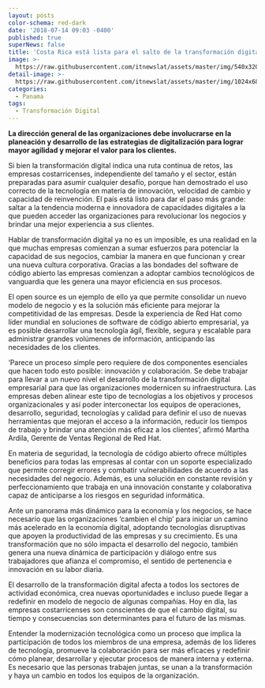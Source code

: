 ```yaml
---
layout: posts
color-schema: red-dark
date: '2018-07-14 09:03 -0400'
published: true
superNews: false
title: 'Costa Rica está lista para el salto de la transformación digital '
image: >-
  https://raw.githubusercontent.com/itnewslat/assets/master/img/540x320/Costa-Rica-Flag-f.jpg
detail-image: >-
  https://raw.githubusercontent.com/itnewslat/assets/master/img/1024x680/Costa-Rica-Flag-g.jpg
categories:
  - Panama
tags:
  - Transformación Digital
---
```

**La dirección general de las organizaciones debe involucrarse en la planeación y desarrollo de las estrategias de digitalización para  lograr mayor agilidad y mejorar el valor para los clientes.**

Si bien la transformación digital indica una ruta continua de retos, las empresas costarricenses, independiente del tamaño y el sector, están preparadas para  asumir cualquier desafío, porque han demostrado el uso correcto de la tecnología en materia de innovación, velocidad de cambio y capacidad de reinvención. El país está listo para dar el paso más grande: saltar a la tendencia moderna e innovadora de capacidades digitales a la que pueden acceder las organizaciones para revolucionar los negocios y brindar una mejor experiencia a sus clientes. 

Hablar de transformación digital ya no es un imposible, es una realidad en la que muchas empresas comienzan a sumar esfuerzos para potenciar la capacidad de sus negocios, cambiar la manera en que funcionan y crear una nueva cultura corporativa. Gracias a las bondades del software de código abierto las empresas comienzan a adoptar cambios tecnológicos de vanguardia que les genera una mayor eficiencia en sus procesos.

El open source es un ejemplo de ello ya que permite consolidar un nuevo modelo de negocio y es la solución más eficiente para mejorar la competitividad de las empresas. Desde la experiencia de Red Hat como líder mundial en soluciones de software de código abierto empresarial, ya es posible desarrollar una tecnología ágil, flexible, segura y escalable para administrar grandes volúmenes de información, anticipando las necesidades de los clientes.

‘Parece un proceso simple pero requiere de dos componentes esenciales que hacen todo esto posible: innovación y colaboración. Se debe trabajar para llevar a un nuevo nivel el desarrollo de la transformación digital empresarial para que las organizaciones modernicen su infraestructura. Las empresas deben alinear este tipo de tecnologías a los objetivos y procesos organizacionales y así poder interconectar los equipos de operaciones, desarrollo, seguridad, tecnologías y calidad para definir el uso de nuevas herramientas que mejoran el acceso a la información, reducir los tiempos de trabajo y brindar una atención más eficaz a los clientes’, afirmó Martha Ardila, Gerente de Ventas Regional de Red Hat. 

En materia de seguridad, la tecnología de código abierto ofrece múltiples beneficios para todas las empresas al contar con un soporte especializado que permite corregir errores y combatir vulnerabilidades de acuerdo a las necesidades del negocio. Además, es una solución en constante revisión y perfeccionamiento que trabaja en una innovación constante y colaborativa capaz de anticiparse a los riesgos en seguridad informática.

Ante un panorama más dinámico para la economía y los negocios, se hace necesario que las organizaciones ‘cambien el chip’ para iniciar un camino más acelerado en la economía digital, adoptando tecnologías disruptivas que apoyen la productividad de las empresas y su crecimiento. Es una transformación que no sólo impacta el desarrollo del negocio, también genera una nueva dinámica de participación y diálogo entre sus trabajadores que afianza el compromiso, el sentido de pertenencia e innovación en su labor diaria. 

El desarrollo de la transformación digital afecta a todos los sectores de actividad económica, crea nuevas oportunidades e incluso puede llegar a redefinir en modelo de negocio de algunas compañías. Hoy en día, las empresas costarricenses son conscientes de que el cambio digital, su tiempo y consecuencias son determinantes para el futuro de las mismas. 

Entender la modernización tecnológica como un proceso que implica la participación de todos los miembros de una empresa, además de los líderes de tecnología, promueve la colaboración para ser más eficaces y redefinir cómo planear, desarrollar y ejecutar procesos de manera interna y externa. Es necesario que las personas trabajen juntas, se unan a la transformación y haya un cambio en todos los equipos de la organización.
